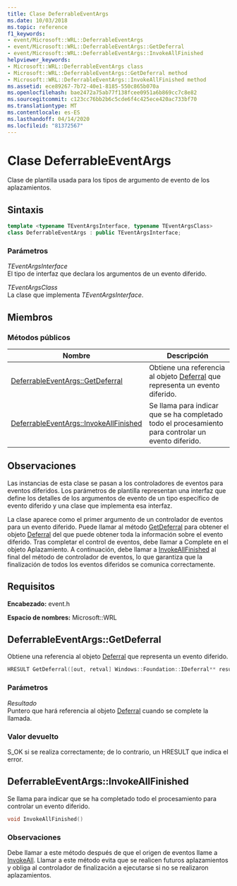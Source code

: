 ```yaml
---
title: Clase DeferrableEventArgs
ms.date: 10/03/2018
ms.topic: reference
f1_keywords:
- event/Microsoft::WRL::DeferrableEventArgs
- event/Microsoft::WRL::DeferrableEventArgs::GetDeferral
- event/Microsoft::WRL::DeferrableEventArgs::InvokeAllFinished
helpviewer_keywords:
- Microsoft::WRL::DeferrableEventArgs class
- Microsoft::WRL::DeferrableEventArgs::GetDeferral method
- Microsoft::WRL::DeferrableEventArgs::InvokeAllFinished method
ms.assetid: ece89267-7b72-40e1-8185-550c865b070a
ms.openlocfilehash: bae2472a75ab77f138fcee0951a6b869cc7c8e82
ms.sourcegitcommit: c123cc76bb2b6c5cde6f4c425ece420ac733bf70
ms.translationtype: MT
ms.contentlocale: es-ES
ms.lasthandoff: 04/14/2020
ms.locfileid: "81372567"
---
```

# <a name="deferrableeventargs-class"></a>Clase DeferrableEventArgs

Clase de plantilla usada para los tipos de argumento de evento de los aplazamientos.

## <a name="syntax"></a>Sintaxis

```cpp
template <typename TEventArgsInterface, typename TEventArgsClass>
class DeferrableEventArgs : public TEventArgsInterface;
```

### <a name="parameters"></a>Parámetros

*TEventArgsInterface*<br/>
El tipo de interfaz que declara los argumentos de un evento diferido.

*TEventArgsClass*<br/>
La clase que implementa *TEventArgsInterface*.

## <a name="members"></a>Miembros

### <a name="public-methods"></a>Métodos públicos

Nombre                                                         | Descripción
------------------------------------------------------------ | -----------------------------------------------------------------------------------------------------------------------------
[DeferrableEventArgs::GetDeferral](#getdeferral)             | Obtiene una referencia al objeto [Deferral](/uwp/api/windows.foundation.deferral) que representa un evento diferido.
[DeferrableEventArgs::InvokeAllFinished](#invokeallfinished) | Se llama para indicar que se ha completado todo el procesamiento para controlar un evento diferido.

## <a name="remarks"></a>Observaciones

Las instancias de esta clase se pasan a los controladores de eventos para eventos diferidos. Los parámetros de plantilla representan una interfaz que define los detalles de los argumentos de evento de un tipo específico de evento diferido y una clase que implementa esa interfaz.

La clase aparece como el primer argumento de un controlador de eventos para un evento diferido. Puede llamar al método [GetDeferral](#getdeferral) para obtener el objeto [Deferral](/uwp/api/windows.foundation.deferral) del que puede obtener toda la información sobre el evento diferido. Tras completar el control de eventos, debe llamar a Complete en el objeto Aplazamiento. A continuación, debe llamar a [InvokeAllFinished](#invokeallfinished) al final del método de controlador de eventos, lo que garantiza que la finalización de todos los eventos diferidos se comunica correctamente.

## <a name="requirements"></a>Requisitos

**Encabezado:** event.h

**Espacio de nombres:** Microsoft::WRL

## <a name="deferrableeventargsgetdeferral"></a><a name="getdeferral"></a>DeferrableEventArgs::GetDeferral

Obtiene una referencia al objeto [Deferral](/uwp/api/windows.foundation.deferral) que representa un evento diferido.

```cpp
HRESULT GetDeferral([out, retval] Windows::Foundation::IDeferral** result)
```

### <a name="parameters"></a>Parámetros

*Resultado*<br/>
Puntero que hará referencia al objeto [Deferral](/uwp/api/windows.foundation.deferral) cuando se complete la llamada.

### <a name="return-value"></a>Valor devuelto

S_OK si se realiza correctamente; de lo contrario, un HRESULT que indica el error.

## <a name="deferrableeventargsinvokeallfinished"></a><a name="invokeallfinished"></a>DeferrableEventArgs::InvokeAllFinished

Se llama para indicar que se ha completado todo el procesamiento para controlar un evento diferido.

```cpp
void InvokeAllFinished()
```

### <a name="remarks"></a>Observaciones

Debe llamar a este método después de que el origen de eventos llame a [InvokeAll](eventsource-class.md#invokeall). Llamar a este método evita que se realicen futuros aplazamientos y obliga al controlador de finalización a ejecutarse si no se realizaron aplazamientos.
